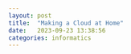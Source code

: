 ```yaml
---
layout: post
title:  "Making a Cloud at Home"
date:   2023-09-23 13:38:56
categories: informatics
---
```

